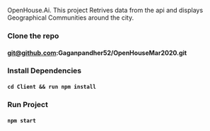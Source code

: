 OpenHouse.Ai. This project Retrives data from the api and displays Geographical Communities around the city.

### Clone the repo 
#### git@github.com:Gaganpandher52/OpenHouseMar2020.git

### Install Dependencies

#### `cd Client && run npm install`


### Run Project
#### `npm start`



